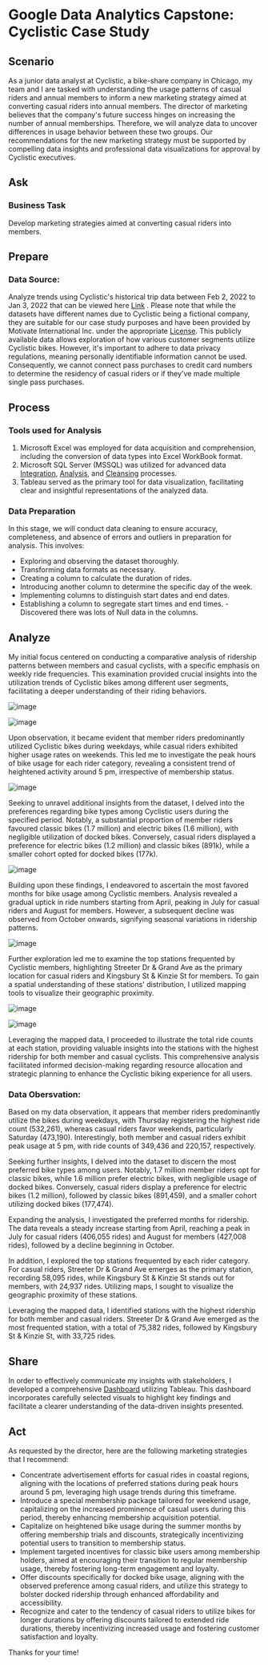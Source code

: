 # **Google Data Analytics Capstone: Cyclistic Case Study**


## Scenario
As a junior data analyst at Cyclistic, a bike-share company in Chicago, my team and I are tasked with understanding the usage patterns of casual riders and annual members to inform a new marketing strategy aimed at converting casual riders into annual members. The director of marketing believes that the company's future success hinges on increasing the number of annual memberships. Therefore, we will analyze data to uncover differences in usage behavior between these two groups. Our recommendations for the new marketing strategy must be supported by compelling data insights and professional data visualizations for approval by Cyclistic executives.
## Ask

### Business Task
Develop marketing strategies aimed at converting casual riders into members.


## Prepare
### Data Source: 
Analyze trends using Cyclistic's historical trip data between Feb 2, 2022 to Jan 3, 2022 that can be viewed here [Link](https://divvy-tripdata.s3.amazonaws.com/index.html) . Please note that while the datasets have different names due to Cyclistic being a fictional company, they are suitable for our case study purposes and have been provided by Motivate International Inc. under the appropriate [License](https://www.divvybikes.com/data-license-agreement). This publicly available data allows exploration of how various customer segments utilize Cyclistic bikes. However, it's important to adhere to data privacy regulations, meaning personally identifiable information cannot be used. Consequently, we cannot connect pass purchases to credit card numbers to determine the residency of casual riders or if they've made multiple single pass purchases.


## Process

### Tools used for Analysis

1. Microsoft Excel was employed for data acquisition and comprehension, including the conversion of data types into Excel WorkBook format.
2. Microsoft SQL Server (MSSQL) was utilized for advanced data [Integration](https://github.com/JordonT98/Google-Data-Analytics-Capstone-Cyclistic-Case-Study-/blob/main/Cyclistic%20Data%20Combining.sql), [Analysis](https://github.com/JordonT98/Google-Data-Analytics-Capstone-Cyclistic-Case-Study-/blob/main/Cyclist%20Data%20Analysis.sql), and [Cleansing](https://github.com/JordonT98/Google-Data-Analytics-Capstone-Cyclistic-Case-Study-/blob/main/Cyclistic%20Data%20Cleaning.sql) processes.
3. Tableau served as the primary tool for data visualization, facilitating clear and insightful representations of the analyzed data.

### Data Preparation
In this stage, we will conduct data cleaning to ensure accuracy, completeness, and absence of errors and outliers in preparation for analysis. This involves:

- Exploring and observing the dataset thoroughly.
- Transforming data formats as necessary.
- Creating a column to calculate the duration of rides.
- Introducing another column to determine the specific day of the week.
- Implementing columns to distinguish start dates and end dates.
- Establishing a column to segregate start times and end times.
-Discovered there was lots of Null data in the columns.


## Analyze 

My initial focus centered on conducting a comparative analysis of ridership patterns between members and casual cyclists, with a specific emphasis on weekly ride frequencies. This examination provided crucial insights into the utilization trends of Cyclistic bikes among different user segments, facilitating a deeper understanding of their riding behaviors. 

![image](https://github.com/JordonT98/Google-Data-Analytics-Capstone-Cyclistic-Case-Study-/assets/158506708/583125d5-8c7e-4091-ab5e-741640c4837e)



 
![image](https://github.com/JordonT98/Google-Data-Analytics-Capstone-Cyclistic-Case-Study-/assets/158506708/df8bb5d6-d91e-487c-b078-d3d614861492)

Upon observation, it became evident that member riders predominantly utilized Cyclistic bikes during weekdays, while casual riders exhibited higher usage rates on weekends. This led me to investigate the peak hours of bike usage for each rider category, revealing a consistent trend of heightened activity around 5 pm, irrespective of membership status.
 

![image](https://github.com/JordonT98/Google-Data-Analytics-Capstone-Cyclistic-Case-Study-/assets/158506708/2772e2a6-1d76-47ae-8b68-2c26e326e08f)

Seeking to unravel additional insights from the dataset, I delved into the preferences regarding bike types among Cyclistic users during the specified period. Notably, a substantial proportion of member riders favoured classic bikes (1.7 million) and electric bikes (1.6 million), with negligible utilization of docked bikes. Conversely, casual riders displayed a preference for electric bikes (1.2 million) and classic bikes (891k), while a smaller cohort opted for docked bikes (177k). 



![image](https://github.com/JordonT98/Google-Data-Analytics-Capstone-Cyclistic-Case-Study-/assets/158506708/9e81b8c4-663f-47ff-98af-05d288ed4cb3)

Building upon these findings, I endeavored to ascertain the most favored months for bike usage among Cyclistic members. Analysis revealed a gradual uptick in ride numbers starting from April, peaking in July for casual riders and August for members. However, a subsequent decline was observed from October onwards, signifying seasonal variations in ridership patterns. 


![image](https://github.com/JordonT98/Google-Data-Analytics-Capstone-Cyclistic-Case-Study-/assets/158506708/ea7fac3b-c2d0-4c79-8606-930e3ef11537)

Further exploration led me to examine the top stations frequented by Cyclistic members, highlighting Streeter Dr & Grand Ave as the primary location for casual riders and Kingsbury St & Kinzie St for members. To gain a spatial understanding of these stations' distribution, I utilized mapping tools to visualize their geographic proximity.
 
![image](https://github.com/JordonT98/Google-Data-Analytics-Capstone-Cyclistic-Case-Study-/assets/158506708/725635bf-fb81-4575-a69b-521cddad1c90)

![image](https://github.com/JordonT98/Google-Data-Analytics-Capstone-Cyclistic-Case-Study-/assets/158506708/3821a6dd-e11d-4235-b7f3-639607947c5b)


Leveraging the mapped data, I proceeded to illustrate the total ride counts at each station, providing valuable insights into the stations with the highest ridership for both member and casual cyclists. This comprehensive analysis facilitated informed decision-making regarding resource allocation and strategic planning to enhance the Cyclistic biking experience for all users.

### Data Obersvation:
Based on my data observation, it appears that member riders predominantly utilize the bikes during weekdays, with Thursday registering the highest ride count (532,261), whereas casual riders favor weekends, particularly Saturday (473,190). Interestingly, both member and casual riders exhibit peak usage at 5 pm, with ride counts of 349,436 and 220,157, respectively.

Seeking further insights, I delved into the dataset to discern the most preferred bike types among users. Notably, 1.7 million member riders opt for classic bikes, while 1.6 million prefer electric bikes, with negligible usage of docked bikes. Conversely, casual riders display a preference for electric bikes (1.2 million), followed by classic bikes (891,459), and a smaller cohort utilizing docked bikes (177,474).

Expanding the analysis, I investigated the preferred months for ridership. The data reveals a steady increase starting from April, reaching a peak in July for casual riders (406,055 rides) and August for members (427,008 rides), followed by a decline beginning in October.

In addition, I explored the top stations frequented by each rider category. For casual riders, Streeter Dr & Grand Ave emerges as the primary station, recording 58,095 rides, while Kingsbury St & Kinzie St stands out for members, with 24,937 rides. Utilizing maps, I sought to visualize the geographic proximity of these stations.

Leveraging the mapped data, I identified stations with the highest ridership for both member and casual riders. Streeter Dr & Grand Ave emerged as the most frequented station, with a total of 75,382 rides, followed by Kingsbury St & Kinzie St, with 33,725 rides.


## Share
In order to effectively communicate my insights with stakeholders, I developed a comprehensive [Dashboard](https://public.tableau.com/app/profile/jordon.taylor/viz/GoogleDataAnalyticsCapstoneCyclisticCaseStudyV3/TotalMembers#1) utilizing Tableau. This dashboard incorporates carefully selected visuals to highlight key findings and facilitate a clearer understanding of the data-driven insights presented.

## Act
As requested by the director, here are the following marketing strategies that I recommend:

- Concentrate advertisement efforts for casual rides in coastal regions, aligning with the locations of preferred stations during peak hours around 5 pm, leveraging high usage trends during this timeframe.
- Introduce a special membership package tailored for weekend usage, capitalizing on the increased prominence of casual users during this period, thereby enhancing membership acquisition potential.
- Capitalize on heightened bike usage during the summer months by offering membership trials and discounts, strategically incentivizing potential users to transition to membership status.
- Implement targeted incentives for classic bike users among membership holders, aimed at encouraging their transition to regular membership usage, thereby fostering long-term engagement and loyalty.
- Offer discounts specifically for docked bike usage, aligning with the observed preference among casual riders, and utilize this strategy to bolster docked ridership through enhanced affordability and accessibility.
- Recognize and cater to the tendency of casual riders to utilize bikes for longer durations by offering discounts tailored to extended ride durations, thereby incentivizing increased usage and fostering customer satisfaction and loyalty.

Thanks for your time!

